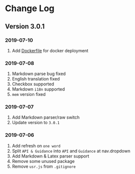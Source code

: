 # Change Log

## Version 3.0.1

### 2019-07-10

1. Add [Dockerfile](./Dockerfile) for docker deployment

### 2019-07-08

1. Markdown parse bug fixed
2. English translation fixed
3. Checkbox supported
4. Markdown `i18n` supported
5. `mem` version fixed

### 2019-07-07

1. Add Markdown parser/raw switch
2. Update version to `3.0.1`

### 2019-07-06

1. Add refresh on `one word`
2. Split `API & Guidance` into `API` and `Guidance` at nav.dropdown
3. Add Markdown & Latex parser support
4. Remove some unused package
5. Remove `usr.js` from `.gitignore`